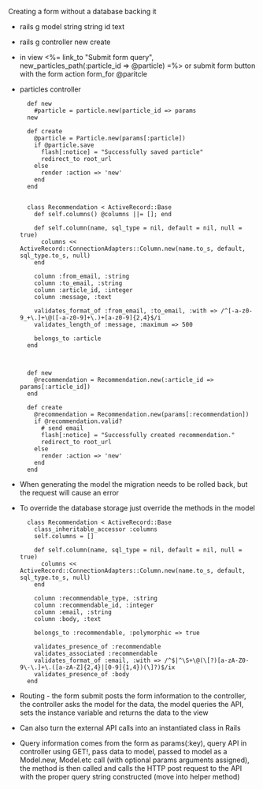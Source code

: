 Creating a form without a database backing it

- rails g model string string id text 
- rails g controller new create

- in view <%= link_to "Submit form query", new_particles_path(:particle_id => @particle) =%> or submit form button with the form action form_for @paritcle

- particles controller

        def new
          #particle = particle.new(particle_id => params
        new

        def create
          @particle = Particle.new(params[:particle])
          if @particle.save
            flash[:notice] = "Successfully saved particle"
            redirect_to root_url
          else
            render :action => 'new'
          end
        end


        class Recommendation < ActiveRecord::Base
          def self.columns() @columns ||= []; end
 
          def self.column(name, sql_type = nil, default = nil, null = true)
            columns << ActiveRecord::ConnectionAdapters::Column.new(name.to_s, default, sql_type.to_s, null)
          end
  
          column :from_email, :string
          column :to_email, :string
          column :article_id, :integer
          column :message, :text
  
          validates_format_of :from_email, :to_email, :with => /^[-a-z0-9_+\.]+\@([-a-z0-9]+\.)+[a-z0-9]{2,4}$/i
          validates_length_of :message, :maximum => 500
  
          belongs_to :article
        end



        def new
          @recommendation = Recommendation.new(:article_id => params[:article_id])
        end

        def create
          @recommendation = Recommendation.new(params[:recommendation])
          if @recommendation.valid?
            # send email
            flash[:notice] = "Successfully created recommendation."
            redirect_to root_url
          else
            render :action => 'new'
          end
        end

- When generating the model the migration needs to be rolled back, but the request will cause an error
- To override the database storage just override the methods in the model 

        class Recommendation < ActiveRecord::Base
          class_inheritable_accessor :columns
          self.columns = []

          def self.column(name, sql_type = nil, default = nil, null = true)
            columns << ActiveRecord::ConnectionAdapters::Column.new(name.to_s, default, sql_type.to_s, null)
          end

          column :recommendable_type, :string
          column :recommendable_id, :integer
          column :email, :string
          column :body, :text

          belongs_to :recommendable, :polymorphic => true

          validates_presence_of :recommendable
          validates_associated :recommendable
          validates_format_of :email, :with => /^$|^\S+\@(\[?)[a-zA-Z0-9\-\.]+\.([a-zA-Z]{2,4}|[0-9]{1,4})(\]?)$/ix
          validates_presence_of :body
        end

- Routing - the form submit posts the form information to the controller, the controller asks the model for the data, the model queries the API, sets the instance variable and returns the data to the view
- Can also turn the external API calls into an instantiated class in Rails
- Query information comes from the form as params(:key), query API in controller using GET!, pass data to model, passed to model as a Model.new, Model.etc call (with optional params arguments assigned), the method is then called and calls the HTTP post request to the API with the proper query string constructed (move into helper method)